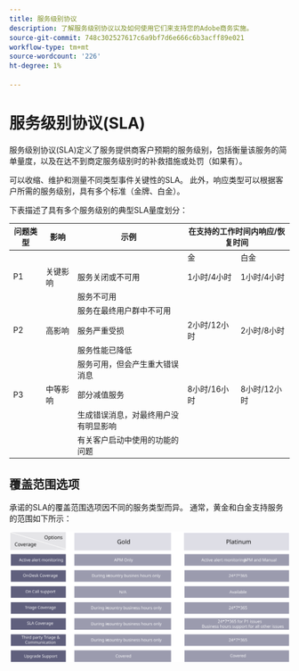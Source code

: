 ```yaml
---
title: 服务级别协议
description: 了解服务级别协议以及如何使用它们来支持您的Adobe商务实施。
source-git-commit: 748c302527617c6a9bf7d6e666c6b3acff89e021
workflow-type: tm+mt
source-wordcount: '226'
ht-degree: 1%

---
```



# 服务级别协议(SLA)

服务级别协议(SLA)定义了服务提供商客户预期的服务级别，包括衡量该服务的简单量度，以及在达不到商定服务级别时的补救措施或处罚（如果有）。

可以收缩、维护和测量不同类型事件关键性的SLA。 此外，响应类型可以根据客户所需的服务级别，具有多个标准（金牌、白金）。

下表描述了具有多个服务级别的典型SLA量度划分：

<table>
<thead>
  <tr>
    <th>问题类型</th>
    <th>影响</th>
    <th>示例</th>
    <th colspan="2">在支持的工作时间内响应/恢复时间</th>
  </tr>
</thead>
<tbody>
  <tr>
    <td colspan="3"></td>
    <td>金</td>
    <td>白金</td>
  </tr>
  <tr>
    <td>P1</td>
    <td>关键影响</td>
    <td>服务关闭或不可用</td>
    <td>1小时/4小时</td>
    <td>1小时/4小时</td>
  </tr>
  <tr>
    <td></td>
    <td></td>
    <td>服务不可用</td>
    <td></td>
    <td></td>
  </tr>
  <tr>
    <td></td>
    <td></td>
    <td>服务在最终用户群中不可用</td>
    <td></td>
    <td></td>
  </tr>
  <tr>
    <td>P2</td>
    <td>高影响</td>
    <td>服务严重受损</td>
    <td>2小时/12小时</td>
    <td>2小时/8小时</td>
  </tr>
  <tr>
    <td></td>
    <td></td>
    <td>服务性能已降低</td>
    <td></td>
    <td></td>
  </tr>
  <tr>
    <td></td>
    <td></td>
    <td>服务可用，但会产生重大错误消息</td>
    <td></td>
    <td></td>
  </tr>
  <tr>
    <td>P3</td>
    <td>中等影响</td>
    <td>部分减值服务</td>
    <td>8小时/16小时</td>
    <td>8小时/12小时</td>
  </tr>
  <tr>
    <td></td>
    <td></td>
    <td>生成错误消息，对最终用户没有明显影响</td>
    <td></td>
    <td></td>
  </tr>
  <tr>
    <td></td>
    <td></td>
    <td>有关客户启动中使用的功能的问题</td>
    <td></td>
    <td></td>
  </tr>
</tbody>
</table>

## 覆盖范围选项

承诺的SLA的覆盖范围选项因不同的服务类型而异。 通常，黄金和白金支持服务的范围如下所示：

![显示SLA覆盖选项的信息图](../../assets/playbooks/sla-coverage-options.svg)
